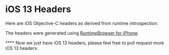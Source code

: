 # iOS 13 Headers

Here are iOS Objective-C headers as derived from runtime introspection.

The headers were generated using [RuntimeBrowser for iPhone](https://github.com/nst/RuntimeBrowser/).

**** Now we just have iOS 13 headers, please feel free to pull request more iOS 13 headers.
